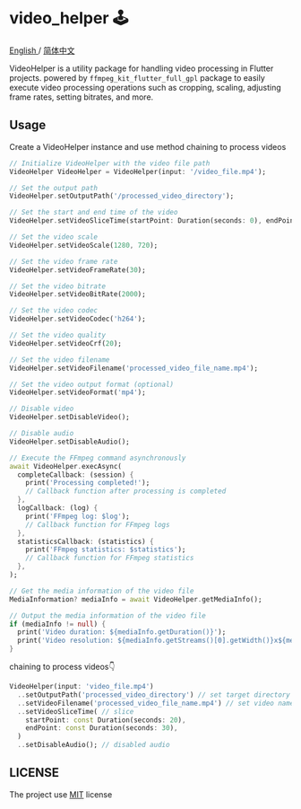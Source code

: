 
# video_helper 🕹️

<p align="left">
<a href="./README.md">
English
</a>
/
<a href="./README_CN.md">
简体中文
</a>
</p>


VideoHelper is a utility package for handling video processing in Flutter projects. powered by `ffmpeg_kit_flutter_full_gpl` package to easily execute video processing operations such as cropping, scaling, adjusting frame rates, setting bitrates, and more.

## Usage

Create a VideoHelper instance and use method chaining to process videos

```dart
// Initialize VideoHelper with the video file path
VideoHelper VideoHelper = VideoHelper(input: '/video_file.mp4');

// Set the output path
VideoHelper.setOutputPath('/processed_video_directory');

// Set the start and end time of the video
VideoHelper.setVideoSliceTime(startPoint: Duration(seconds: 0), endPoint: Duration(seconds: 10));

// Set the video scale
VideoHelper.setVideoScale(1280, 720);

// Set the video frame rate
VideoHelper.setVideoFrameRate(30);

// Set the video bitrate
VideoHelper.setVideoBitRate(2000);

// Set the video codec
VideoHelper.setVideoCodec('h264');

// Set the video quality
VideoHelper.setVideoCrf(20);

// Set the video filename
VideoHelper.setVideoFilename('processed_video_file_name.mp4');

// Set the video output format (optional)
VideoHelper.setVideoFormat('mp4');

// Disable video
VideoHelper.setDisableVideo();

// Disable audio
VideoHelper.setDisableAudio();

// Execute the FFmpeg command asynchronously
await VideoHelper.execAsync(
  completeCallback: (session) {
    print('Processing completed!');
    // Callback function after processing is completed
  },
  logCallback: (log) {
    print('FFmpeg log: $log');
    // Callback function for FFmpeg logs
  },
  statisticsCallback: (statistics) {
    print('FFmpeg statistics: $statistics');
    // Callback function for FFmpeg statistics
  },
);

// Get the media information of the video file
MediaInformation? mediaInfo = await VideoHelper.getMediaInfo();

// Output the media information of the video file
if (mediaInfo != null) {
  print('Video duration: ${mediaInfo.getDuration()}');
  print('Video resolution: ${mediaInfo.getStreams()[0].getWidth()}x${mediaInfo.getStreams()[0].getHeight()}');
}
```
chaining to process videos👇
```dart
VideoHelper(input: 'video_file.mp4')
  ..setOutputPath('processed_video_directory') // set target directory
  ..setVideoFilename('processed_video_file_name.mp4') // set video name
  ..setVideoSliceTime( // slice
    startPoint: const Duration(seconds: 20),
    endPoint: const Duration(seconds: 30),
  )
  ..setDisableAudio(); // disabled audio

```

## LICENSE
The project use [MIT](./LICENSE) license
